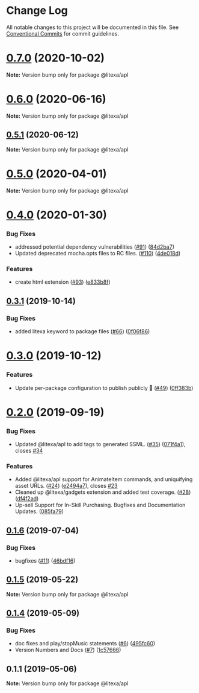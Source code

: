 # Change Log

All notable changes to this project will be documented in this file.
See [Conventional Commits](https://conventionalcommits.org) for commit guidelines.

# [0.7.0](https://github.com/alexa-games/litexa/compare/v0.6.2...v0.7.0) (2020-10-02)

**Note:** Version bump only for package @litexa/apl





# [0.6.0](https://github.com/alexa-games/litexa/compare/v0.5.1...v0.6.0) (2020-06-16)

**Note:** Version bump only for package @litexa/apl





## [0.5.1](https://github.com/alexa-games/litexa/compare/v0.5.0...v0.5.1) (2020-06-12)

**Note:** Version bump only for package @litexa/apl





# [0.5.0](https://github.com/alexa-games/litexa/compare/v0.4.1...v0.5.0) (2020-04-01)

**Note:** Version bump only for package @litexa/apl





# [0.4.0](https://github.com/alexa-games/litexa/compare/v0.3.1...v0.4.0) (2020-01-30)


### Bug Fixes

* addressed potential dependency vulnerabilities ([#91](https://github.com/alexa-games/litexa/issues/91)) ([84d2ba7](https://github.com/alexa-games/litexa/commit/84d2ba7851387deed6fff571ba072018eff9a4f0))
* Updated deprecated mocha.opts files to RC files. ([#110](https://github.com/alexa-games/litexa/issues/110)) ([4de018d](https://github.com/alexa-games/litexa/commit/4de018d79763c37060894c57265280acdd9c822e))


### Features

* create html extension ([#93](https://github.com/alexa-games/litexa/issues/93)) ([e833b8f](https://github.com/alexa-games/litexa/commit/e833b8f81c68a81446c70237151b55b4c7807f41))





## [0.3.1](https://github.com/alexa-games/litexa/compare/v0.3.0...v0.3.1) (2019-10-14)


### Bug Fixes

* added litexa keyword to package files ([#66](https://github.com/alexa-games/litexa/issues/66)) ([0f06f86](https://github.com/alexa-games/litexa/commit/0f06f860924347f8bf08bf9bcfb7f15d2e453e57))





# [0.3.0](https://github.com/alexa-games/litexa/compare/v0.2.1...v0.3.0) (2019-10-12)


### Features

* Update per-package configuration to publish publicly 🥳 ([#49](https://github.com/alexa-games/litexa/issues/49)) ([0ff383b](https://github.com/alexa-games/litexa/commit/0ff383b3bba3fe51a9fdb7166d8a5b3414beec68))





# [0.2.0](https://github.com/alexa-games/litexa/compare/v0.1.6...v0.2.0) (2019-09-19)


### Bug Fixes

* Updated @litexa/apl to add <speak> tags to generated SSML. ([#35](https://github.com/alexa-games/litexa/issues/35)) ([071f4a1](https://github.com/alexa-games/litexa/commit/071f4a1)), closes [#34](https://github.com/alexa-games/litexa/issues/34)


### Features

* Added @litexa/apl support for AnimateItem commands, and uniquifying asset URLs. ([#24](https://github.com/alexa-games/litexa/issues/24)) ([e2494a7](https://github.com/alexa-games/litexa/commit/e2494a7)), closes [#23](https://github.com/alexa-games/litexa/issues/23)
* Cleaned up @litexa/gadgets extension and added test coverage. ([#28](https://github.com/alexa-games/litexa/issues/28)) ([df4f2ad](https://github.com/alexa-games/litexa/commit/df4f2ad))
* Up-sell Support for In-Skill Purchasing. Bugfixes and Documentation Updates. ([085fa79](https://github.com/alexa-games/litexa/commit/085fa79))





## [0.1.6](https://github.com/alexa-games/litexa/compare/v0.1.5...v0.1.6) (2019-07-04)


### Bug Fixes

* bugfixes ([#11](https://github.com/alexa-games/litexa/issues/11)) ([46bdf16](https://github.com/alexa-games/litexa/commit/46bdf16))





## [0.1.5](https://github.com/alexa-games/litexa/compare/v0.1.4...v0.1.5) (2019-05-22)

**Note:** Version bump only for package @litexa/apl





## [0.1.4](https://github.com/alexa-games/litexa/compare/v0.1.3...v0.1.4) (2019-05-09)


### Bug Fixes

* doc fixes and play/stopMusic statements ([#6](https://github.com/alexa-games/litexa/issues/6)) ([495fc60](https://github.com/alexa-games/litexa/commit/495fc60))
* Version Numbers and Docs ([#7](https://github.com/alexa-games/litexa/issues/7)) ([1c57666](https://github.com/alexa-games/litexa/commit/1c57666))





## 0.1.1 (2019-05-06)

**Note:** Version bump only for package @litexa/apl
